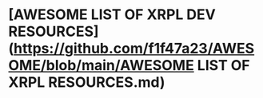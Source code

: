 
# [AWESOME LIST OF XRPL DEV RESOURCES](https://github.com/f1f47a23/AWESOME/blob/main/AWESOME LIST OF XRPL RESOURCES.md)
